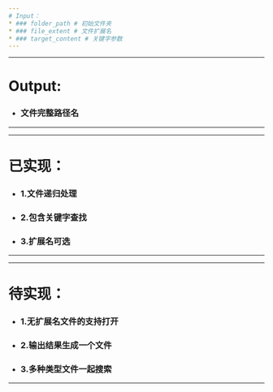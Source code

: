 ```yaml
---
# Input：
* ### folder_path # 初始文件夹
* ### file_extent # 文件扩展名
* ### target_content # 关键字参数
---
```


---
# Output:
*  ### 文件完整路径名
---

---
# 已实现：
* ### 1.文件递归处理
* ### 2.包含关键字查找
* ### 3.扩展名可选
---

---
# 待实现：
* ### 1.无扩展名文件的支持打开
* ### 2.输出结果生成一个文件
* ### 3.多种类型文件一起搜索
---
